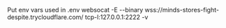 Put env vars used in .env
websocat -E --binary wss://minds-stores-fight-despite.trycloudflare.com/ tcp-l:127.0.0.1:2222 -v
